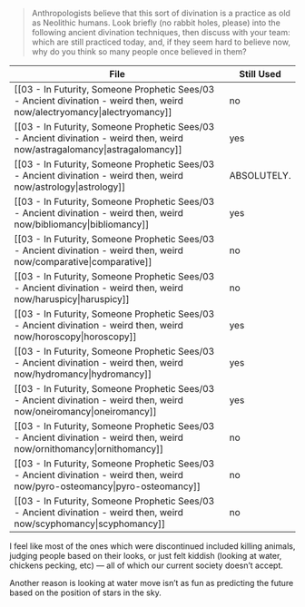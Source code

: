 > Anthropologists believe that this sort of divination is a practice as old as Neolithic humans. Look briefly (no rabbit holes, please) into the following ancient divination techniques, then discuss with your team: which are still practiced today, and, if they seem hard to believe now, why do you think so many people once believed in them?

| File                                                                                                                             | Still Used  |
| -------------------------------------------------------------------------------------------------------------------------------- | ----------- |
| [[03 - In Futurity, Someone Prophetic Sees/03 - Ancient divination - weird then, weird now/alectryomancy\|alectryomancy]]     | no          |
| [[03 - In Futurity, Someone Prophetic Sees/03 - Ancient divination - weird then, weird now/astragalomancy\|astragalomancy]]   | yes         |
| [[03 - In Futurity, Someone Prophetic Sees/03 - Ancient divination - weird then, weird now/astrology\|astrology]]             | ABSOLUTELY. |
| [[03 - In Futurity, Someone Prophetic Sees/03 - Ancient divination - weird then, weird now/bibliomancy\|bibliomancy]]         | yes         |
| [[03 - In Futurity, Someone Prophetic Sees/03 - Ancient divination - weird then, weird now/comparative\|comparative]]         | no          |
| [[03 - In Futurity, Someone Prophetic Sees/03 - Ancient divination - weird then, weird now/haruspicy\|haruspicy]]             | no          |
| [[03 - In Futurity, Someone Prophetic Sees/03 - Ancient divination - weird then, weird now/horoscopy\|horoscopy]]             | yes         |
| [[03 - In Futurity, Someone Prophetic Sees/03 - Ancient divination - weird then, weird now/hydromancy\|hydromancy]]           | yes         |
| [[03 - In Futurity, Someone Prophetic Sees/03 - Ancient divination - weird then, weird now/oneiromancy\|oneiromancy]]         | yes         |
| [[03 - In Futurity, Someone Prophetic Sees/03 - Ancient divination - weird then, weird now/ornithomancy\|ornithomancy]]       | no          |
| [[03 - In Futurity, Someone Prophetic Sees/03 - Ancient divination - weird then, weird now/pyro-osteomancy\|pyro-osteomancy]] | no          |
| [[03 - In Futurity, Someone Prophetic Sees/03 - Ancient divination - weird then, weird now/scyphomancy\|scyphomancy]]         | no          |


I feel like most of the ones which were discontinued included killing animals, judging people based on their looks, or just felt kiddish (looking at water, chickens pecking, etc) — all of which our current society doesn’t accept.

Another reason is looking at water move isn’t as fun as predicting the future based on the position of stars in the sky.
